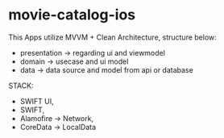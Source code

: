 # movie-catalog-ios

This Apps utilize MVVM + Clean Architecture, structure below:
- presentation -> regarding ui and viewmodel
- domain -> usecase and ui model
- data -> data source and model from api or database

STACK:
- SWIFT UI,
- SWIFT,
- Alamofire -> Network,
- CoreData -> LocalData
